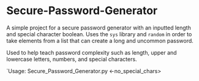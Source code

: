 # Secure-Password-Generator
A simple project for a secure password generator with an inputted length and special character boolean. Uses the `sys` library and `random` in order to take elements from a list that can create a long and uncommon password.

Used to help teach password complexity such as length, upper and lowercase letters, numbers, and special characters.

`Usage: Secure_Password_Generator.py <length> <-no_special_chars>
